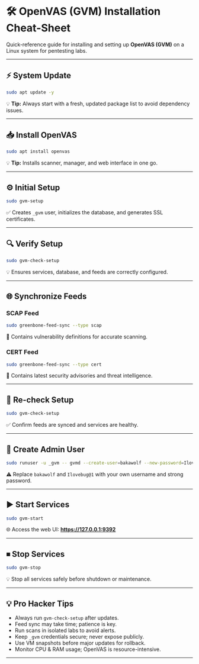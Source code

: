 
# 🛠️ OpenVAS (GVM) Installation Cheat-Sheet

Quick-reference guide for installing and setting up **OpenVAS (GVM)** on a Linux system for pentesting labs.

---

## ⚡ System Update

```bash
sudo apt update -y
```
💡 **Tip:** Always start with a fresh, updated package list to avoid dependency issues.

---

## 📥 Install OpenVAS

```bash
sudo apt install openvas
```
💡 **Tip:** Installs scanner, manager, and web interface in one go.

---

## ⚙️ Initial Setup

```bash
sudo gvm-setup
```
✅ Creates `_gvm` user, initializes the database, and generates SSL certificates.

---

## 🔍 Verify Setup

```bash
sudo gvm-check-setup
```
💡 Ensures services, database, and feeds are correctly configured.

---

## 🌐 Synchronize Feeds

### SCAP Feed
```bash
sudo greenbone-feed-sync --type scap
```
🔹 Contains vulnerability definitions for accurate scanning.

### CERT Feed
```bash
sudo greenbone-feed-sync --type cert
```
🔹 Contains latest security advisories and threat intelligence.

---

## 🔄 Re-check Setup

```bash
sudo gvm-check-setup
```
✅ Confirm feeds are synced and services are healthy.

---

## 👤 Create Admin User

```bash
sudo runuser -u _gvm -- gvmd --create-user=bakawolf --new-password=Ilovebug@1
```
⚠️ Replace `bakawolf` and `Ilovebug@1` with your own username and strong password.

---

## ▶️ Start Services

```bash
sudo gvm-start
```
🌐 Access the web UI: **https://127.0.0.1:9392**

---

## ⏹ Stop Services

```bash
sudo gvm-stop
```
💡 Stop all services safely before shutdown or maintenance.

---

## 💡 Pro Hacker Tips

- Always run `gvm-check-setup` after updates.  
- Feed sync may take time; patience is key.  
- Run scans in isolated labs to avoid alerts.  
- Keep `_gvm` credentials secure; never expose publicly.  
- Use VM snapshots before major updates for rollback.  
- Monitor CPU & RAM usage; OpenVAS is resource-intensive.

---


